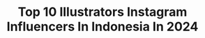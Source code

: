 ---
title: Top 10 Illustrators Instagram Influencers In Indonesia In 2024
description: >-
  Find top illustrators Instagram influencers in Indonesia in 2024. Most popular hashtags: #illustration #nft #mobilelegendsfanart #watercolourchallenge.
platform: Instagram
hits: 80
text_top: Discover the top-rated Instagram accounts on inBeat.
text_bottom: Our platform holds 80 Instagram influencers like this in Indonesia for you to collaborate.
profiles:
  - username: "adriandhy"
    fullname: >-
      Ryan Adriandhy 🎨✨| CP: +628122001090 (Fanny)
    bio: >-
      Indonesian 🇮🇩 Illustrator 🖍️ Animator 🎞️ Film Director 🎥 Comedian 🎭 ••• @domikado_id | Animasi #FilmJUMBO (in production) | #DPKSDWS | #RYANdanryan
    location: "Indonesia"
    followers: 80493
    engagement: 416
    commentsToLikes: 0.014406
    id: ck5cb4jvsepx20i11thl6piek
    verified: false
    hashtags: "#dpksdws, #adriandhyart, #jumbo, #domikado"
  - username: "abdhy.art"
    fullname: >-
      Abdhy.art
    bio: >-
      #CYBERMASKHEROES Illustrator, Mascot & Character designer 🏠 Makassar, 🇮🇩 INDONESIA
    location: "Indonesia"
    followers: 16568
    engagement: 1092
    commentsToLikes: 0.020640
    id: ckf5wacsvre3z0j23zj6rh67s
    verified: false
    hashtags: "#cybermaskheroes, #evosfanart, #mlbbfanart, #nft"
  - username: "rirye_eee"
    fullname: >-
      Riani Len Mochi
    bio: >-
      Illustrator • Cosplayer • Gamer Business 📩 +62 81281806111 (Wenny) +62 85692868860 (Jalley)
    location: "Indonesia"
    followers: 56190
    engagement: 441
    commentsToLikes: 0.023479
    id: ck0tw5j17e4160i19by621sws
    verified: false
    hashtags: "#shorthair, #asiangirlsonly, #asiangirls, #cosplayer"
  - username: "kathrinhonestaa"
    fullname: >-
      Kathrin Honesta
    bio: >-
      Illustrator & Visual storyteller 🇮🇩 Soli Deo Gloria 🤍 ✦ Books & zines: @shadowstories_ ✦ Stationeries & merch: @trinketbykath ✦ Yummy pao: @ciapao.id
    location: "Indonesia"
    followers: 51062
    engagement: 393
    commentsToLikes: 0.014550
    id: ck0u9tck3ama00i19g1yqr5u9
    verified: false
    hashtags: "#samsungbespoke, #projectribbons, #reallifesolution, #kathrinhonesta"
  - username: "inikeke"
    fullname: >-
      Eunike Nugroho
    bio: >-
      A full time mother & part time illustrator | Watercolour | Botanical Art | Indonesia @IDSBA founder, fellow of @societybotanicalartists
    location: "Indonesia"
    followers: 57401
    engagement: 273
    commentsToLikes: 0.058491
    id: ck0uaxer3ddvj0i19ftqsnbui
    verified: false
    hashtags: "#wnmadeforeverymoment, #rhssaatchigallery, #hoyaimperialis, #idsba"
  - username: "elfandiary"
    fullname: >-
      elfandiary
    bio: >-
      fulltime illustrator. Bandung, Indonesia. ⬇️ for work inquiries please contact: ✉️ : adika.distudio@gmail.com
    location: "Indonesia"
    followers: 238372
    engagement: 157
    commentsToLikes: 0.004459
    id: ck14hqqvrbnps0i19ryla6j99
    verified: false
    hashtags: "#watercolourclass, #artactivity, #artevent, #artemediaacademy"
  - username: "byputy"
    fullname: >-
      Puty Puar
    bio: >-
      Illustrator, book author & enthusiast, community founder ✨️ @bbbbookclub 📚, now studying sustainable dev 🌱 | 📧 contact@byputy.com (🚫 DM)
    location: "Indonesia"
    followers: 92759
    engagement: 128
    commentsToLikes: 0.023517
    id: ck55mw8mr4ynd0i11v2y7skrt
    verified: false
    hashtags: "#buibubacabuku, #bedxtalksbyputy, #thegoodchat, #atas"
  - username: "kevinswork"
    fullname: >-
      Kevin Lagona
    bio: >-
      Illustrator • Graphic Designer Fashion & lifestyle content creator 📮kevinswrk@gmail.com
    location: "Indonesia"
    followers: 52644
    engagement: 124
    commentsToLikes: 0.084189
    id: ck5hieui2d5na0i11e7oxh8c9
    verified: false
    hashtags: "#streetfashion, #streetwear, #sneakers, #ootd"
  - username: "ganeca__"
    fullname: >-
      Gavriella Diandra Ganesh
    bio: >-
      Illustrator - Graphic Designer / 🇮🇩 / ♈️ / 💚 / @coretan_ganeca 📧 gavriella.diandra.gd@gmail.com Any portofolio and my profile in here
    location: "Indonesia"
    followers: 12418
    engagement: 582
    commentsToLikes: 0.011607
    id: ckaosxjx2th0x0i78jroo3gic
    verified: false
    hashtags: "#art, #pratice, #illustration, #webinarindonesia"
  - username: "dini_marl"
    fullname: >-
      dini marlina
    bio: >-
      Illustrator & comic artist art : #dinimarlinagaleri Exclusive PinArtist @mintyxpins Enamel Pin commission:CLOSED❌ Please repost with credit ^^
    location: "Indonesia"
    followers: 13416
    engagement: 883
    commentsToLikes: 0.026953
    id: ck8td46yu1ss90j78t6vbu5kz
    verified: false
    hashtags: "#andiadinata, #dinimarlinacommission, #dinimarlinagaleri, #faceyourart"
---
